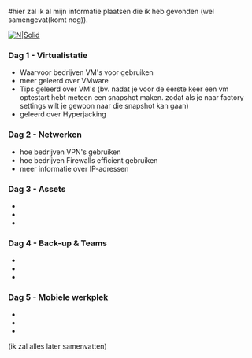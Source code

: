﻿#hier zal ik al mijn informatie plaatsen die ik heb gevonden (wel samengevat(komt nog)).

[![N|Solid](https://www.get.be/fileadmin/template/img/get-logo.png)](https://www.get.be/)
 
### Dag 1 - Virtualistatie
- Waarvoor bedrijven VM's voor gebruiken
- meer geleerd over VMware
- Tips geleerd over VM's (bv. nadat je voor de eerste keer een vm optestart hebt meteen een snapshot maken. zodat als je naar factory settings wilt je gewoon naar die snapshot kan gaan)
- geleerd over Hyperjacking

### Dag 2 - Netwerken
- hoe bedrijven VPN's gebruiken
- hoe bedrijven Firewalls efficient gebruiken
- meer informatie over IP-adressen

### Dag 3 - Assets
- 
- 
- 

### Dag 4 - Back-up & Teams
- 
- 
- 

### Dag 5 - Mobiele werkplek
- 
- 
- 


 

 
 
   
 


(ik zal alles later samenvatten)

